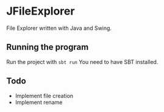# JFileExplorer

File Explorer written with Java and Swing.

## Running the program

Run the project with `sbt run`
You need to have SBT installed.

## Todo
- Implement file creation
- Implement rename
